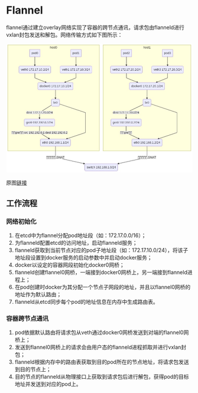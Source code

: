 # Flannel

flannel通过建立overlay网络实现了容器的跨节点通讯，请求包由flanneld进行vxlan封包发送和解包。网络传输方式如下图所示：

![](../../../.gitbook/assets/image%20%2815%29.png)

原图[链接](https://mermaid-js.github.io/mermaid-live-editor/\#/edit/eyJjb2RlIjoiZ3JhcGggVERcbnN1YmdyYXBoIGhvc3QwXG5wb2QwIC0tPiB2ZXRoMCh2ZXRoMCAxNzIuMTcuMTAuMi8yNClcbnBvZDEgLS0-IHZldGgxKHZldGgxIDE3Mi4xNy4xMC4zLzI0KVxudmV0aDAgLS0-IGhvc3QwX2RvY2tlcjAoZG9ja2VyMCAxNzIuMTcuMTAuMS8yNClcbnZldGgxIC0tPiBob3N0MF9kb2NrZXIwXG5ob3N0MF9kb2NrZXIwIC0tPiBob3N0MF9mbGFubmVsMChmbGFubmVsMCAxNzIuMTcuMTAuMC8xNilcbmhvc3QwX2ZsYW5uZWwwIC0tPiBob3N0MF9mbGFubmVsZChmbGFubmVsZClcbmhvc3QwX2ZsYW5uZWxkIC0tPiBob3N0MF9ldGgwKGV0aDAgMTkyLjE2OC4xLjEvMjQpXG5lbmRcblxuc3ViZ3JhcGggaG9zdDFcbnBvZDIgLS0-IHZldGgyKHZldGgyIDE3Mi4xNy4yMC4yLzI0KVxucG9kMyAtLT4gdmV0aDModmV0aDMgMTcyLjE3LjIwLjMvMjQpXG52ZXRoMiAtLT4gaG9zdDFfZG9ja2VyMChkb2NrZXIwIDE3Mi4xNy4yMC4xLzI0KVxudmV0aDMgLS0-IGhvc3QxX2RvY2tlcjBcbmhvc3QxX2RvY2tlcjAgLS0-IGhvc3QxX2ZsYW5uZWwwKGZsYW5uZWwwIDE3Mi4xNy4yMC4wLzE2KVxuaG9zdDFfZmxhbm5lbDAgLS0-IGhvc3QxX2ZsYW5uZWxkKGZsYW5uZWxkKVxuaG9zdDFfZmxhbm5lbGQgLS0-IGhvc3QxX2V0aDAoZXRoMCAxOTIuMTY4LjEuMi8yNClcbmVuZFxuXG5ob3N0MF9ldGgwIC0tPiBzd2l0Y2goc3dpdGNoIDE5Mi4xNjguMS4wLzI0KVxuaG9zdDFfZXRoMCAtLT4gc3dpdGNoIiwibWVybWFpZCI6eyJ0aGVtZSI6ImRlZmF1bHQifX0)

## 工作流程

### 网络初始化

1. 在etcd中为flannel分配pod地址段（如：172.17.0.0/16）；
2. 为flanneld配置etcd的访问地址，启动flanneld服务；
3. flanneld获取到当前节点对应的pod子地址段（如：172.17.10.0/24），将该子地址段设置到docker服务的启动参数中并启动docker服务；
4. docker以设定的容器网段初始化docker0网桥；
5. flanneld创建flannel0网桥，一端接到docker0网桥上，另一端接到flanneld进程上；
6. 在pod创建时docker为其分配一个节点子网段的地址，并且以flannel0网桥的地址作为默认路由；
7. flanneld从etcd同步每个pod的地址信息在内存中生成路由表。

### 容器跨节点通讯

1. pod依据默认路由将请求包从veth通过docker0网桥发送到对端的flannel0网桥上；
2. 发送到flannel0网桥上的请求会由用户态的flanneld进程抓取并进行vxlan封包；
3. flanneld根据内存中的路由表获取到目的pod所在的节点地址，将请求包发送到目的节点上；
4. 目的节点的flanneld从物理接口上获取到请求包后进行解包，获得pod的目标地址并发送到对应的pod上。


